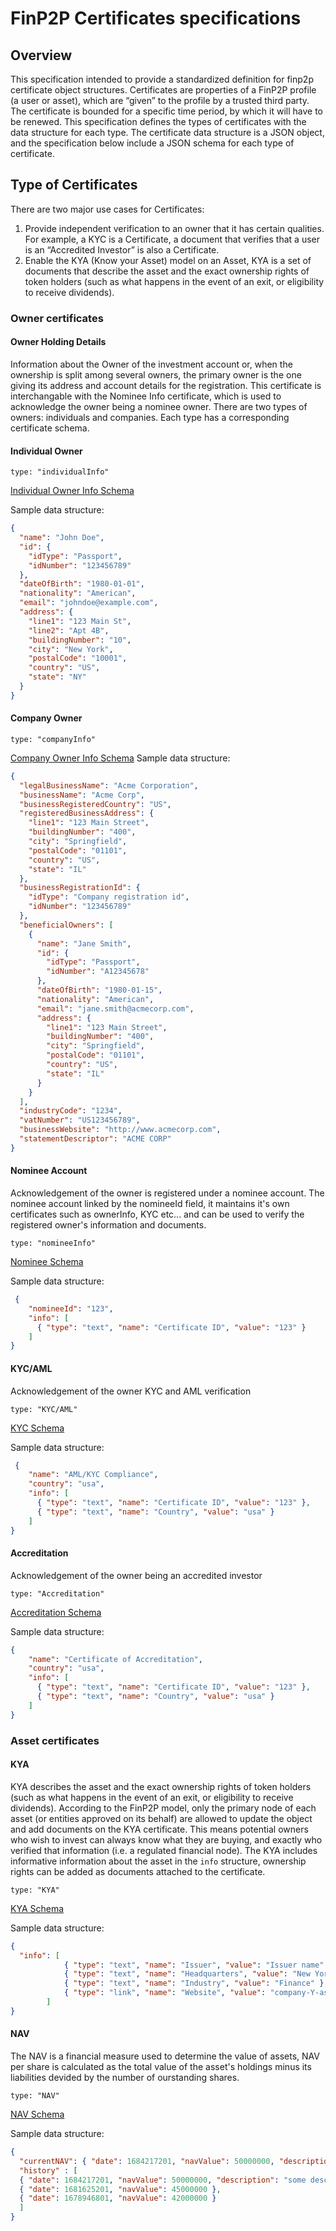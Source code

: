 # FinP2P Certificates specifications
## Overview
This specification intended to provide a standardized definition for finp2p certificate object structures.
Certificates are properties of a FinP2P profile (a user or asset), which are “given” to the profile by a trusted third party.
The certificate is bounded for a specific time period, by which it will have to be renewed.
This specification defines the types of certificates with the data structure for each type.
The certificate data structure is a JSON object, and the specification below include a JSON schema for each type of certificate.

## Type of Certificates
There are two major use cases for Certificates:
1. Provide independent verification to an owner that it has certain qualities. For example, a KYC is a Certificate, a document that verifies that a user is an “Accredited Investor” is also a Certificate.
2. Enable the KYA (Know your Asset) model on an Asset, KYA is a set of documents that describe the asset and the exact ownership rights of token holders (such as what happens in the event of an exit, or eligibility to receive dividends).

### Owner certificates
#### Owner Holding Details
Information about the Owner of the investment account or, when the ownership is split among several owners, the primary owner is the one giving its address and account details for the registration.
This certificate is interchangable with the Nominee Info certificate, which is used to acknowledge the owner being a nominee owner.
There are two types of owners: individuals and companies. Each type has a corresponding certificate schema.

#### Individual Owner

`type: "individualInfo"`

[Individual Owner Info Schema][spec_individual_info]

Sample data structure:
```json
{
  "name": "John Doe",
  "id": {
    "idType": "Passport",
    "idNumber": "123456789"
  },
  "dateOfBirth": "1980-01-01",
  "nationality": "American",
  "email": "johndoe@example.com",
  "address": {
    "line1": "123 Main St",
    "line2": "Apt 4B",
    "buildingNumber": "10",
    "city": "New York",
    "postalCode": "10001",
    "country": "US",
    "state": "NY"
  }
}
```

#### Company Owner

`type: "companyInfo"`

[Company Owner Info Schema][spec_company_info]
Sample data structure:
```json
{
  "legalBusinessName": "Acme Corporation",
  "businessName": "Acme Corp",
  "businessRegisteredCountry": "US",
  "registeredBusinessAddress": {
    "line1": "123 Main Street",
    "buildingNumber": "400",
    "city": "Springfield",
    "postalCode": "01101",
    "country": "US",
    "state": "IL"
  },
  "businessRegistrationId": {
    "idType": "Company registration id",
    "idNumber": "123456789"
  },
  "beneficialOwners": [
    {
      "name": "Jane Smith",
      "id": {
        "idType": "Passport",
        "idNumber": "A12345678"
      },
      "dateOfBirth": "1980-01-15",
      "nationality": "American",
      "email": "jane.smith@acmecorp.com",
      "address": {
        "line1": "123 Main Street",
        "buildingNumber": "400",
        "city": "Springfield",
        "postalCode": "01101",
        "country": "US",
        "state": "IL"
      }
    }
  ],
  "industryCode": "1234",
  "vatNumber": "US123456789",
  "businessWebsite": "http://www.acmecorp.com",
  "statementDescriptor": "ACME CORP"
}

```

#### Nominee Account
Acknowledgement of the owner is registered under a nominee account.
The nominee account linked by the nomineeId field, it maintains it's own certificates such as ownerInfo, KYC etc... and can be used to verify the registered owner's information and documents.

`type: "nomineeInfo"`

[Nominee Schema][spec_nominee]

Sample data structure:
```json
 {
    "nomineeId": "123",
    "info": [
      { "type": "text", "name": "Certificate ID", "value": "123" }
    ]
}
 ```

#### KYC/AML
Acknowledgement of the owner KYC and AML verification

`type: "KYC/AML"`

[KYC Schema][spec_kyc]

Sample data structure:
```json
 {
    "name": "AML/KYC Compliance",
    "country": "usa",
    "info": [
      { "type": "text", "name": "Certificate ID", "value": "123" },
      { "type": "text", "name": "Country", "value": "usa" }
    ]
}
 ```

#### Accreditation
Acknowledgement of the owner being an accredited investor

`type: "Accreditation"`

[Accreditation Schema][spec_accreditation]

Sample data structure:
```json
{
    "name": "Certificate of Accreditation",
    "country": "usa",
    "info": [
      { "type": "text", "name": "Certificate ID", "value": "123" },
      { "type": "text", "name": "Country", "value": "usa" }
    ]
}
```

### Asset certificates
#### KYA

KYA describes the asset and the exact ownership rights of token holders (such as what happens in the event of an exit, or eligibility to receive dividends).
According to the FinP2P model, only the primary node of each asset (or entities approved on its behalf) are allowed to update the object and add documents on the KYA certificate. This means potential owners who wish to invest can always know what they are buying, and exactly who verified that information (i.e. a regulated financial node).
The KYA includes informative information about the asset in the `info` structure, ownership rights can be added as documents attached to the certificate.

`type: "KYA"`

[KYA Schema][spec_kya]

Sample data structure:
```json
{ 
  "info": [
            { "type": "text", "name": "Issuer", "value": "Issuer name" },
            { "type": "text", "name": "Headquarters", "value": "New York" },
            { "type": "text", "name": "Industry", "value": "Finance" },
            { "type": "link", "name": "Website", "value": "company-Y-asset.com" }
        ]
}
```
#### NAV 

The NAV is a financial measure used to determine the value of assets, NAV per share is calculated as the total value of the asset's holdings minus its liabilities devided by the number of ourstanding shares. 

`type: "NAV"`

[NAV Schema][spec_nav]

Sample data structure:
```json
{ 
  "currentNAV": { "date": 1684217201, "navValue": 50000000, "description": "some description"},
  "history" : [
  { "date": 1684217201, "navValue": 50000000, "description": "some description" },
  { "date": 1681625201, "navValue": 45000000 },
  { "date": 1678946801, "navValue": 42000000 }  
  ]
}
```

[spec_kyc]: schemas/user/kyc.schema_v1.0.json
[spec_company_info]: schemas/user/company_info.schema_v1.0.json
[spec_individual_info]: schemas/user/individual_info.schema_v1.0.json
[spec_nominee]: schemas/user/nominee.schema_v1.0.json
[spec_accreditation]: schemas/user/accreditation.schema_v1.0.json
[spec_kya]: ./schemas/asset/kya.schema_v1.0.json
[spec_nav]: ./schemas/asset/nav.schema_v1.0.json
